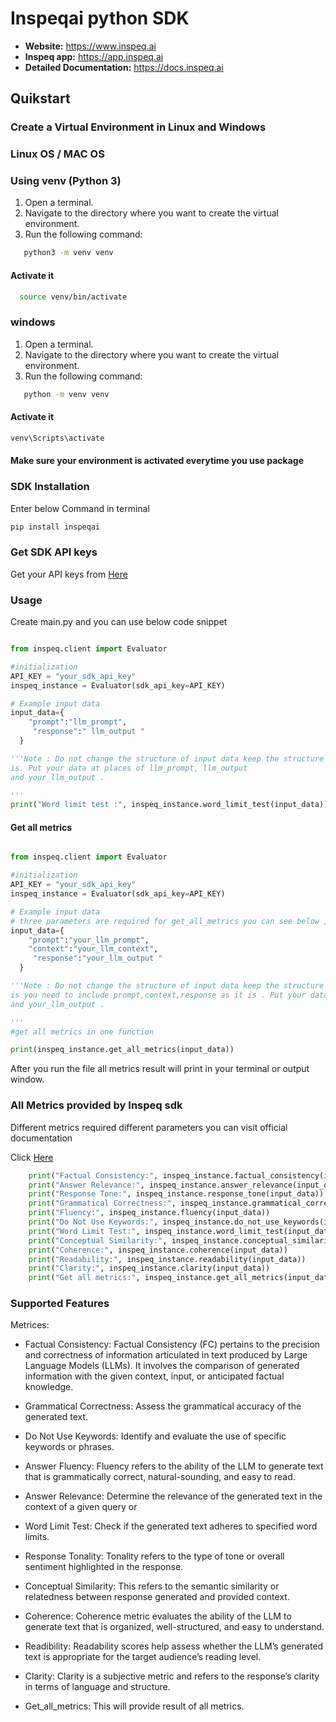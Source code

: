 # Inspeqai python SDK

- **Website:** https://www.inspeq.ai
- **Inspeq app:** https://app.inspeq.ai
- **Detailed Documentation:** https://docs.inspeq.ai

## Quikstart

### Create a Virtual Environment in Linux and Windows

### Linux OS / MAC OS

### Using venv (Python 3)

1. Open a terminal.
2. Navigate to the directory where you want to create the virtual environment.
3. Run the following command:

```bash
   python3 -m venv venv
```

#### Activate it

```bash
  source venv/bin/activate

```

### windows

1. Open a terminal.
2. Navigate to the directory where you want to create the virtual environment.
3. Run the following command:

```bash
   python -m venv venv
```

#### Activate it

```bash
venv\Scripts\activate
```

#### Make sure your environment is activated everytime you use package

### SDK Installation

Enter below Command in terminal

```sh
pip install inspeqai
```

### Get SDK API keys

Get your API keys from <a href="https://app.inspeq.ai/" target="_blank">Here</a>

### Usage

Create main.py and you can use below code snippet

```py

from inspeq.client import Evaluator

#initialization
API_KEY = "your_sdk_api_key"
inspeq_instance = Evaluator(sdk_api_key=API_KEY)

# Example input data
input_data={
    "prompt":"llm_prompt",
     "response":" llm_output "
  }

'''Note : Do not change the structure of input data keep the structure as it
is. Put your data at places of llm_prompt, llm_output
and your_llm_output .

'''
print("Word limit test :", inspeq_instance.word_limit_test(input_data))


```

#### Get all metrics

```py

from inspeq.client import Evaluator

#initialization
API_KEY = "your_sdk_api_key"
inspeq_instance = Evaluator(sdk_api_key=API_KEY)

# Example input data
# three parameters are required for get_all_metrics you can see below ,do not change structure inside the input data
input_data={
    "prompt":"your_llm_prompt",
    "context":"your_llm_context",
     "response":"your_llm_output "
  }

'''Note : Do not change the structure of input data keep the structure as it
is you need to include prompt,context,response as it is . Put your data at places of your_llm_prompt, your_llm_context
and your_llm_output .

'''
#get all metrics in one function

print(inspeq_instance.get_all_metrics(input_data))

```

After you run the file all metrics result will print in your terminal or output window.

### All Metrics provided by Inspeq sdk

Different metrics required different parameters you can visit official documentation

Click <a href="https://docs.inspeq.ai/" target="_blank">Here</a>

```py
    print("Factual Consistency:", inspeq_instance.factual_consistency(input_data))
    print("Answer Relevance:", inspeq_instance.answer_relevance(input_data))
    print("Response Tone:", inspeq_instance.response_tone(input_data))
    print("Grammatical Correctness:", inspeq_instance.grammatical_correctness(input_data))
    print("Fluency:", inspeq_instance.fluency(input_data))
    print("Do Not Use Keywords:", inspeq_instance.do_not_use_keywords(input_data))
    print("Word Limit Test:", inspeq_instance.word_limit_test(input_data))
    print("Conceptual Similarity:", inspeq_instance.conceptual_similarity(input_data))
    print("Coherence:", inspeq_instance.coherence(input_data))
    print("Readability:", inspeq_instance.readability(input_data))
    print("Clarity:", inspeq_instance.clarity(input_data))
    print("Get all metrics:", inspeq_instance.get_all_metrics(input_data))

```

### Supported Features

Metrices:

- Factual Consistency:
  Factual Consistency (FC) pertains to the precision and correctness of information articulated in text produced by Large Language Models (LLMs). It involves the comparison of generated information with the given context, input, or anticipated factual knowledge.

- Grammatical Correctness:
  Assess the grammatical accuracy of the generated text.

- Do Not Use Keywords:
  Identify and evaluate the use of specific keywords or phrases.

- Answer Fluency:
  Fluency refers to the ability of the LLM to generate text that is grammatically correct, natural-sounding, and easy to read.

- Answer Relevance:
  Determine the relevance of the generated text in the context of a given query or

- Word Limit Test:
  Check if the generated text adheres to specified word limits.

- Response Tonality:
  Tonality refers to the type of tone or overall sentiment highlighted in the response.

- Conceptual Similarity:
  This refers to the semantic similarity or relatedness between response generated and provided context.

- Coherence:
  Coherence metric evaluates the ability of the LLM to generate text that is organized, well-structured, and easy to understand.

- Readibility:
  Readability scores help assess whether the LLM’s generated text is appropriate for the target audience’s reading level.

- Clarity:
  Clarity is a subjective metric and refers to the response’s clarity in terms of language and structure. 

- Get_all_metrics:
  This will provide result of all metrics.
